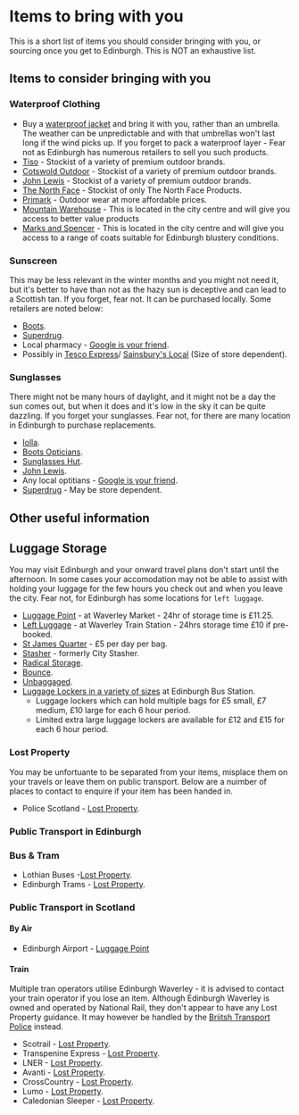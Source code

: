 # Items to bring with you

This is a short list of items you should consider bringing with you, or sourcing once you get to Edinburgh. This is NOT an exhaustive list.

## Items to consider bringing with you

### Waterproof Clothing

* Buy a [waterproof jacket](https://www.macinasac.com/collections/packable-jackets) and bring it with you, rather than an umbrella. The weather can be unpredictable and with that umbrellas won't last long if the wind picks up. If you forget to pack a waterproof layer - Fear not as Edinburgh has numerous retailers to sell you such products.
* [Tiso](https://www.tiso.com/shops) - Stockist of a variety of premium outdoor brands.
* [Cotswold Outdoor](https://www.cotswoldoutdoor.com/stores/edinburgh.html) - Stockist of a variety of premium outdoor brands.
* [John Lewis](https://www.johnlewis.com/our-shops) - Stockist of a variety of premium outdoor brands.
* [The North Face](https://www.thenorthface.co.uk/en-gb/store-locator) - Stockist of only The North Face Products.
* [Primark](https://www.primark.com/en-gb/stores) - Outdoor wear at more affordable prices.
* [Mountain Warehouse](https://www.mountainwarehouse.com/stores/edinburgh---princes-street/) - This is located in the city centre and will give you access to better value products
* [Marks and Spencer](https://www.marksandspencer.com/) - This is located in the city centre and will give you access to a range of coats suitable for Edinburgh blustery conditions.
  
### Sunscreen

This may be less relevant in the winter months and you might not need it, but it's better to have than not as the hazy sun is deceptive and can lead to a Scottish tan. If you forget, fear not. It can be purchased locally. Some retailers are noted below:

* [Boots](https://www.boots.com/StoreLookupView).
* [Superdrug](https://www.superdrug.com/store-finder).
* Local pharmacy - [Google is your friend](https://maps.google.co.uk/). 
* Possibly in [Tesco Express](https://www.tesco.com/store-locator/)/ [Sainsbury's Local](https://stores.sainsburys.co.uk/) (Size of store dependent). 
  
### Sunglasses

There might not be many hours of daylight, and it might not be a day the sun comes out, but when it does and it's low in the sky it can be quite dazzling. If you forget your sunglasses. Fear not, for there are many location in Edinburgh to purchase replacements.

* [Iolla](https://iolla.com/showrooms).
* [Boots Opticians](https://www.boots.com/StoreLookupView?catalogId=28501&storeId=11352&langId=-1).
* [Sunglasses Hut](https://www.sunglasshut.com/uk/sunglasses/store-locations).
* [John Lewis](https://www.johnlewis.com/our-shops).
* Any local optitians - [Google is your friend](https://maps.google.co.uk/).
* [Superdrug](https://www.superdrug.com/store-finder) - May be store dependent.

## Other useful information

## Luggage Storage

You may visit Edinburgh and your onward travel plans don't start until the afternoon. In some cases your accomodation may not be able to assist with holding your luggage for the few hours you check out and when you leave the city. Fear not, for Edinburgh has some locations for `left luggage`.

* [Luggage Point](https://www.luggage-point.co.uk/product-category/luggage-storage-edinburgh/) - at Waverley Market - 24hr of storage time is £11.25.
* [Left Luggage](https://www.left-baggage.co.uk/en/locations/left-luggage-edinburgh-waverley) - at Waverley Train Station - 24hrs storage time £10 if pre-booked.
* [St James Quarter](https://stjamesquarter.com/visit/left-luggage/) - £5 per day per bag.
* [Stasher](https://stasher.com/) -  formerly City Stasher.
* [Radical Storage](https://radicalstorage.com/).
* [Bounce](https://bounce.com/luggage-storage/edinburgh).
* [Unbaggaged](https://unbaggaged.com/).
* [Luggage Lockers in a variety of sizes](https://www.edinburgh.gov.uk/buses-coaches/edinburgh-bus-station) at Edinburgh Bus Station.
  * Luggage lockers which can hold multiple bags for £5 small, £7 medium, £10 large for each 6 hour period.
  * Limited extra large luggage lockers are available for £12 and £15 for each 6 hour period.

### Lost Property

You may be unfortuante to be separated from your items, misplace them on your travels or leave them on public transport. Below are a nuimber of places to contact to enquire if your item has been handed in.

* Police Scotland - [Lost Property](https://www.scotland.police.uk/contact-us/report-lost-property/).
  
### Public Transport in Edinburgh

### Bus & Tram

* Lothian Buses -[Lost Property](https://support.lothianbuses.com/hc/en-gb/categories/11424115859997-Lost-Property).
* Edinburgh Trams - [Lost Property](https://edinburghtrams.com/contact/lost-property).

### Public Transport in Scotland

#### By Air

* Edinburgh Airport - [Luggage Point](https://www.edinburghairport.com/help/lost-property-and-left-luggage)

#### Train

Multiple tran operators utilise Edinburgh Waverley - it is advised to contact your train operator if you lose an item. Although Edinburgh Waverley is owned and operated by National Rail, they don't appear to have any Lost Property guidance. It may however be handled by the [Briitsh Transport Police](https://www.btp.police.uk/ro/report/lp/lost-or-found-property/) instead.

* Scotrail - [Lost Property](https://www.scotrail.co.uk/about-scotrail/contact-us/lost-property-and-luggage).
* Transpenine Express - [Lost Property](https://www.tpexpress.co.uk/help/lost-property).
* LNER - [Lost Property](https://www.lner.co.uk/support/lost-property/).
* Avanti - [Lost Property](https://www.avantiwestcoast.co.uk/help-and-support/lost-property).
* CrossCountry - [Lost Property](https://www.crosscountrytrains.co.uk/help-support/contact-us/lost-property).
* Lumo - [Lost Property](https://www.lumo.co.uk/help/lost-property).
* Caledonian Sleeper - [Lost Property](https://www.sleeper.scot/help-support/after-your-trip/#2).
